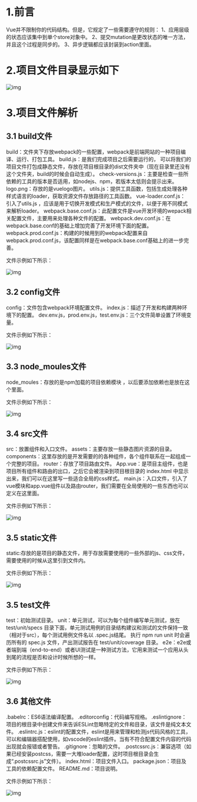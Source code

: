 
# 1.前言

Vue并不限制你的代码结构。但是，它规定了一些需要遵守的规则：
1、应用层级的状态应该集中到单个store对象中。
2、提交mutation是更改状态的唯一方法，并且这个过程是同步的。
3、异步逻辑都应该封装到action里面。

# 2.项目文件目录显示如下

![img](https://images2018.cnblogs.com/blog/854419/201807/854419-20180717145312224-1516196875.png)

# 3.项目文件解析

## 3.1 build文件

build：文件夹下存放webpack的一些配置，webpack是前端网站的一种项目编译、运行、打包工具。
build.js：是我们完成项目之后需要运行的， 可以将我们的项目文件打包成静态文件，存放在项目根目录的dist文件夹中（现在目录里还没有这个文件夹，build的时候会自动生成）。
check-versions.js：主要是检查一些所依赖的工具的版本是否适用，如nodejs、npm，若版本太低则会提示出来。
logo.png：存放的是vuelogo图片。
utils.js：提供工具函数，包括生成处理各种样式语言的loader，获取资源文件存放路径的工具函数。
vue-loader.conf.js： 引入了utils.js ，应该是用于切换开发模式和生产模式的文件，以便于用不同模式来解析loader。
webpack.base.conf.js：此配置文件是vue开发环境的wepack相关配置文件，主要用来处理各种文件的配置。
webpack.dev.conf.js：在webpack.base.conf的基础上增加完善了开发环境下面的配置。
webpack.prod.conf.js：构建的时候用到的webpack配置来自webpack.prod.conf.js，该配置同样是在webpack.base.conf基础上的进一步完善。

文件示例如下所示：

![img](https://images2018.cnblogs.com/blog/854419/201807/854419-20180717145827110-1167537022.png)

## 3.2 config文件

config：文件包含webpack环境配置文件。
index.js：描述了开发和构建两种环境下的配置。
dev.env.js，prod.env.js，test.env.js：三个文件简单设置了环境变量。

文件示例如下所示：

![img](https://images2018.cnblogs.com/blog/854419/201807/854419-20180717150814875-1765470727.png)

## 3.3 node_moules文件

node_moules：存放的是npm加载的项目依赖模块 ，以后要添加依赖也是放在这个里面。

文件示例如下所示：

![img](https://images2018.cnblogs.com/blog/854419/201807/854419-20180717150936968-182378864.png)

## 3.4 src文件

src：放置组件和入口文件。
assets：主要存放一些静态图片资源的目录。
components：这里存放的是开发需要的的各种组件，各个组件联系在一起组成一个完整的项目。
router：存放了项目路由文件。
App.vue：是项目主组件，也是项目所有组件和路由的出口，之后它会被渲染到项目根目录的 index.html 中显示出来，我们可以在这里写一些适合全局的css样式。
main.js：入口文件，引入了vue模块和app.vue组件以及路由router，我们需要在全局使用的一些东西也可以定义在这里面。

文件示例如下所示：

![img](https://images2018.cnblogs.com/blog/854419/201807/854419-20180717151225194-19537250.png)

## 3.5 static文件

static:存放的是项目的静态文件，用于存放需要使用的一些外部的js、css文件，需要使用的时候从这里引到文件内。

文件示例如下所示：

![img](https://images2018.cnblogs.com/blog/854419/201807/854419-20180717151340162-1224391164.png)

## 3.5 test文件

test：初始测试目录。
unit：单元测试，可以为每个组件编写单元测试，放在 test/unit/specs 目录下面，单元测试用例的目录结构建议和测试的文件保持一致（相对于src），每个测试用例文件名以 .spec.js结尾。 执行 npm run unit 时会遍历所有的 spec.js 文件，产出测试报告在 test/unit/coverage 目录。
e2e：e2e或者端到端（end-to-end）或者UI测试是一种测试方法，它用来测试一个应用从头到尾的流程是否和设计时候所想的一样。

文件示例如下所示：

![img](https://images2018.cnblogs.com/blog/854419/201807/854419-20180717152022625-1097609527.png)

## 3.6 其他文件

.babelrc：ES6语法编译配置。
.editorconfig：代码编写规格。
.eslintignore：项目的根目录中创建文件来告诉ESLint忽略特定的文件和目录，该文件是纯文本文件。
.eslintrc.js：eslint的配置文件，eslint是用来管理和检测js代码风格的工具，可以和编辑器搭配使用，如vscode的eslint插件。当有不符合配置文件内容的代码出现就会报错或者警告。
.gitignore：忽略的文件。
.postcssrc.js：兼容选项（如果已经安装postcss，需要一大堆loader配置，这时项目根目录会生成“.postcssrc.js”文件）。
index.html：项目文件入口。
package.json：项目及工具的依赖配置文件。
README.md：项目说明。

文件示例如下所示：

![img](https://images2018.cnblogs.com/blog/854419/201807/854419-20180717152238613-1133785528.png)
